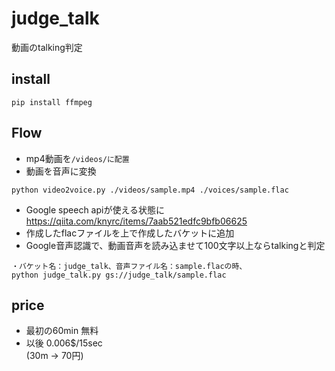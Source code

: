 # judge_talk
動画のtalking判定  

## install
```
pip install ffmpeg
```

## Flow
 - mp4動画を`/videos/に配置  `
 - 動画を音声に変換  
```
python video2voice.py ./videos/sample.mp4 ./voices/sample.flac
```
 - Google speech apiが使える状態に  
 https://qiita.com/knyrc/items/7aab521edfc9bfb06625
 - 作成したflacファイルを上で作成したバケットに追加  
 - Google音声認識で、動画音声を読み込ませて100文字以上ならtalkingと判定  
 ```
 ・バケット名：judge_talk、音声ファイル名：sample.flacの時、
 python judge_talk.py gs://judge_talk/sample.flac
```

## price
 - 最初の60min	無料   
 - 以後	0.006$/15sec    
(30m -> 70円)     
